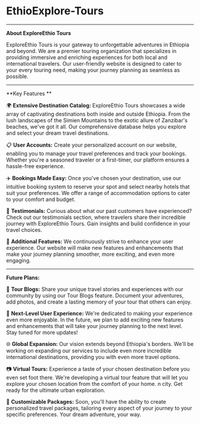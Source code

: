 # EthioExplore-Tours
____________________________________________________________
**About ExploreEthio Tours**

ExploreEthio Tours is your gateway to unforgettable adventures in Ethiopia and beyond. We are a premier touring organization that specializes in providing immersive and enriching experiences for both local and international travelers. Our user-friendly website is designed to cater to your every touring need, making your journey planning as seamless as possible.

____________________________________________________________
**Key Features **

🌍 **Extensive Destination Catalog:** ExploreEthio Tours showcases a wide array of captivating destinations both inside and outside Ethiopia. From the lush landscapes of the Simien Mountains to the exotic allure of Zanzibar's beaches, we've got it all. Our comprehensive database helps you explore and select your dream travel destinations.

📋 **User Accounts:** Create your personalized account on our website, enabling you to manage your travel preferences and track your bookings. Whether you're a seasoned traveler or a first-timer, our platform ensures a hassle-free experience.

✈️ **Bookings Made Easy:** Once you've chosen your destination, use our intuitive booking system to reserve your spot and select nearby hotels that suit your preferences. We offer a range of accommodation options to cater to your comfort and budget.

👥 **Testimonials:** Curious about what our past customers have experienced? Check out our testimonials section, where travelers share their incredible journey with ExploreEthio Tours. Gain insights and build confidence in your travel choices.

🌟 **Additional Features:** We continuously strive to enhance your user experience. Our website will make new features and enhancements that make your journey planning smoother, more exciting, and even more engaging.

_________________________________________________________
**Future Plans:**

📝 **Tour Blogs:** Share your unique travel stories and experiences with our community by using our Tour Blogs feature. Document your adventures, add photos, and create a lasting memory of your tour that others can enjoy.

🚀 **Next-Level User Experience:** We're dedicated to making your experience even more enjoyable. In the future, we plan to add exciting new features and enhancements that will take your journey planning to the next level. Stay tuned for more updates!

🌐 **Global Expansion:** Our vision extends beyond Ethiopia's borders. We'll be working on expanding our services to include even more incredible international destinations, providing you with even more travel options.

📷 **Virtual Tours:** Experience a taste of your chosen destination before you even set foot there. We're developing a virtual tour feature that will let you explore your chosen location from the comfort of your home.
n city. Get ready for the ultimate urban exploration.

🧳 **Customizable Packages:** Soon, you'll have the ability to create personalized travel packages, tailoring every aspect of your journey to your specific preferences. Your dream adventure, your way.
